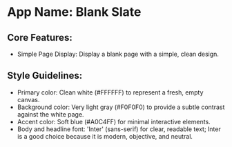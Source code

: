 # **App Name**: Blank Slate

## Core Features:

- Simple Page Display: Display a blank page with a simple, clean design.

## Style Guidelines:

- Primary color: Clean white (#FFFFFF) to represent a fresh, empty canvas.
- Background color: Very light gray (#F0F0F0) to provide a subtle contrast against the white page.
- Accent color: Soft blue (#A0C4FF) for minimal interactive elements.
- Body and headline font: 'Inter' (sans-serif) for clear, readable text; Inter is a good choice because it is modern, objective, and neutral.